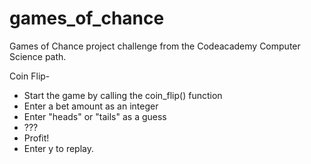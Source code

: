 # games_of_chance
Games of Chance project challenge from the Codeacademy Computer Science path.

Coin Flip-
- Start the game by calling the coin_flip() function
- Enter a bet amount as an integer
- Enter "heads" or "tails" as a guess
- ???
- Profit!
- Enter y to replay.